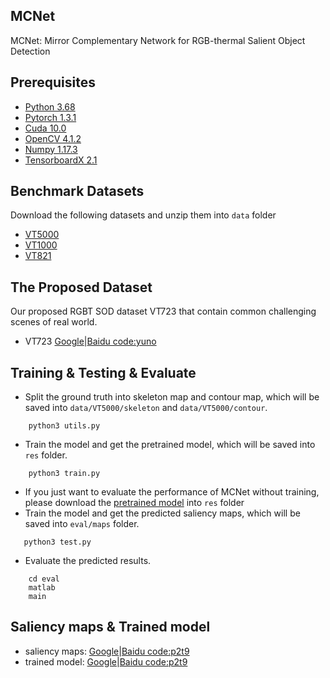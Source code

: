 ## MCNet
MCNet: Mirror Complementary Network for RGB-thermal Salient Object Detection


## Prerequisites
- [Python 3.68](https://www.python.org/)
- [Pytorch 1.3.1](http://pytorch.org/)
- [Cuda 10.0](https://developer.nvidia.com/cuda-10.0-download-archive)
- [OpenCV 4.1.2](https://opencv.org/)
- [Numpy 1.17.3](https://numpy.org/)
- [TensorboardX 2.1](https://github.com/lanpa/tensorboardX)


## Benchmark Datasets
Download the following datasets and unzip them into `data` folder

- [VT5000](https://arxiv.org/pdf/2007.03262.pdf)
- [VT1000](https://arxiv.org/pdf/1905.06741.pdf)
- [VT821](https://link.springer.com/chapter/10.1007/978-981-13-1702-6_36)


## The Proposed Dataset
Our proposed RGBT SOD dataset VT723 that contain common challenging scenes of real world.
- VT723 [Google]()|[Baidu code:yuno](https://pan.baidu.com/s/1F171033a7JurP8ICq6Fv1w)



## Training & Testing & Evaluate
- Split the ground truth into skeleton map and contour map, which will be saved into `data/VT5000/skeleton` and `data/VT5000/contour`.
```shell
    python3 utils.py
```

- Train the model and get the pretrained model, which will be saved into `res` folder.
```shell
    python3 train.py
```

 - If you just want to evaluate the performance of MCNet without training, please download the [pretrained model]() into `res` folder
 - Train the model and get the predicted saliency maps, which will be saved into `eval/maps` folder.
 ```shell
    python3 test.py
```

- Evaluate the predicted results. 
```shell
    cd eval
    matlab
    main
```


## Saliency maps & Trained model
- saliency maps: [Google]()|[Baidu code:p2t9](https://pan.baidu.com/s/1510TnLFx0gRK6S1ppXXSXg)
- trained model: [Google]()|[Baidu code:p2t9](https://pan.baidu.com/s/1510TnLFx0gRK6S1ppXXSXg)


